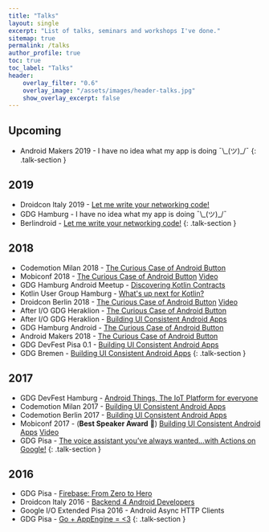```yaml
---
title: "Talks"
layout: single
excerpt: "List of talks, seminars and workshops I've done."
sitemap: true
permalink: /talks
author_profile: true
toc: true
toc_label: "Talks"
header:
    overlay_filter: "0.6"
    overlay_image: "/assets/images/header-talks.jpg"
    show_overlay_excerpt: false
---
```


## Upcoming

* Android Makers 2019 - I have no idea what my app is doing ¯\\\_(ツ)_/¯
{: .talk-section }

## 2019

* Droidcon Italy 2019 - [<i class="fab fa-slideshare"></i> Let me write your networking code!](http://bit.ly/slides-codegen)
* GDG Hamburg - I have no idea what my app is doing ¯\\\_(ツ)_/¯
* Berlindroid - [<i class="fab fa-slideshare"></i> Let me write your networking code!](http://bit.ly/slides-codegen)
{: .talk-section }

## 2018

* Codemotion Milan 2018 - [<i class="fab fa-slideshare"></i> The Curious Case of Android Button](http://bit.ly/androidbuttons)
* Mobiconf 2018 - [<i class="fab fa-slideshare"></i> The Curious Case of Android Button](http://bit.ly/androidbuttons) [<i class="fab fa-youtube"></i> Video](https://www.youtube.com/watch?v=lUaAbWLLNxM)
* GDG Hamburg Android Meetup - [<i class="fab fa-slideshare"></i> Discovering Kotlin Contracts](http://bit.ly/ktcontracts-slides)
* Kotlin User Group Hamburg - [<i class="fab fa-slideshare"></i> What's up next for Kotlin?](http://bit.ly/kotlin13)
* Droidcon Berlin 2018 - [<i class="fab fa-slideshare"></i> The Curious Case of Android Button](http://bit.ly/androidbuttons) [<i class="fab fa-youtube"></i> Video](https://www.youtube.com/watch?v=6MmzwZMYWoA)
* After I/O GDG Heraklion - [<i class="fab fa-slideshare"></i> The Curious Case of Android Button](http://bit.ly/androidbuttons)
* After I/O GDG Heraklion - [<i class="fab fa-slideshare"></i> Building UI Consistent Android Apps](http://bit.ly/uiconsistency)
* GDG Hamburg Android - [<i class="fab fa-slideshare"></i> The Curious Case of Android Button](http://bit.ly/androidbuttons)
* Android Makers 2018 - [<i class="fab fa-slideshare"></i> The Curious Case of Android Button](http://bit.ly/androidbuttons)
* GDG DevFest Pisa 0.1 - [<i class="fab fa-slideshare"></i> Building UI Consistent Android Apps](http://bit.ly/uiconsistency)
* GDG Bremen - [<i class="fab fa-slideshare"></i> Building UI Consistent Android Apps](http://bit.ly/uiconsistency)
{: .talk-section }

## 2017

* GDG DevFest Hamburg - [<i class="fab fa-slideshare"></i> Android Things, The IoT Platform for everyone](http://bit.ly/devfesthh-iot)
* Codemotion Milan 2017 - [<i class="fab fa-slideshare"></i> Building UI Consistent Android Apps](http://bit.ly/uiconsistency)
* Codemotion Berlin 2017 - [<i class="fab fa-slideshare"></i> Building UI Consistent Android Apps](http://bit.ly/uiconsistency)
* Mobiconf 2017 - (**Best Speaker Award** 🎉) [<i class="fab fa-slideshare"></i> Building UI Consistent Android Apps](http://bit.ly/uiconsistency) [<i class="fab fa-youtube"></i> Video](https://www.youtube.com/watch?v=Af6HUzlF-7k)
* GDG Pisa - [<i class="fab fa-slideshare"></i> The voice assistant you’ve always wanted...with Actions on Google!](http://bit.ly/actionsongoogle)
{: .talk-section }

## 2016

* GDG Pisa - [<i class="fab fa-slideshare"></i> Firebase: From Zero to Hero](http://bit.ly/firebasefrom0tohero)
* Droidcon Italy 2016 - [<i class="fab fa-slideshare"></i> Backend 4 Android Developers](https://backend4android.github.io/)
* Google I/O Extended Pisa 2016 - Android Async HTTP Clients
* GDG Pisa - [<i class="fab fa-slideshare"></i> Go + AppEngine = <3](http://bit.ly/goappengine)
{: .talk-section }